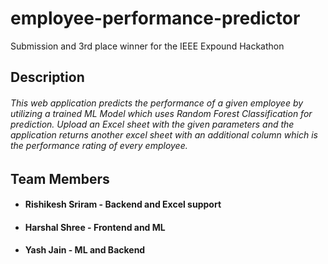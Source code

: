 # employee-performance-predictor
Submission and 3rd place winner for the IEEE Expound Hackathon

## Description
###### This web application predicts the performance of a given employee by utilizing a trained ML Model which uses Random Forest Classification for prediction. Upload an Excel sheet with the given parameters and the application returns another excel sheet with an additional column which is the performance rating of every employee. 

## Team Members
- #### Rishikesh Sriram - Backend and Excel support
- #### Harshal Shree - Frontend and ML
- #### Yash Jain - ML and Backend


